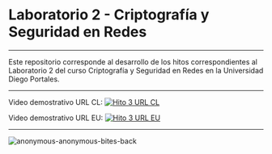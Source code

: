 
# Laboratorio 2 - Criptografía y Seguridad en Redes
---

Este repositorio corresponde al desarrollo de los hitos correspondientes al Laboratorio 2 del curso Criptografía y Seguridad en Redes en la Universidad Diego Portales.

---

Video demostrativo URL CL:
[![Hito 3 URL CL](https://img.youtube.com/vi/6CijZ7ge8UM/maxresdefault.jpg)](https://www.youtube.com/watch?v=6CijZ7ge8UM)

Video demostrativo URL EU:
[![Hito 3 URL EU](https://img.youtube.com/vi/ogoWSj8_ljg/maxresdefault.jpg)](https://www.youtube.com/watch?v=ogoWSj8_ljg)

---

![anonymous-anonymous-bites-back](https://user-images.githubusercontent.com/32229634/164331161-b0faca33-3b03-4b5d-8ec8-c91d1740f77e.gif)
  
